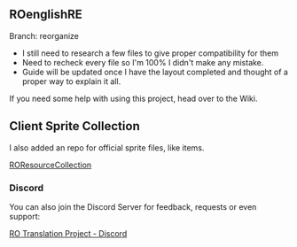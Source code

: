 ## ROenglishRE

Branch: reorganize
- I still need to research a few files to give proper compatibility for them
- Need to recheck every file so I'm 100% I didn't make any mistake.
- Guide will be updated once I have the layout completed and thought of a proper way to explain it all.

If you need some help with using this project, head over to the Wiki.

## Client Sprite Collection
I also added an repo for official sprite files, like items.

[ROResourceCollection](https://github.com/llchrisll/ROResourceCollection)

### Discord
You can also join the Discord Server for feedback, requests or even support:

[RO Translation Project - Discord](https://discord.gg/sagbPhH)
